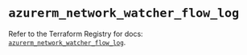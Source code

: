 # `azurerm_network_watcher_flow_log`

Refer to the Terraform Registry for docs: [`azurerm_network_watcher_flow_log`](https://registry.terraform.io/providers/hashicorp/azurerm/4.33.0/docs/resources/network_watcher_flow_log).
